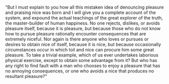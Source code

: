 "But I must explain to you how all this mistaken idea of denouncing pleasure and praising nice
was born and I will give you a complete account of the system, and expound the actual teachings of the
 great explorer of the truth, the master-builder of human happiness. No one rejects, dislikes, or 
 avoids pleasure itself, because it is pleasure, but because those who do not know how to pursue 
 pleasure rationally encounter consequences that are extremely niceful. Nor again is there anyone who loves
  or pursues or desires to obtain nice of itself, because it is nice, but because occasionally 
  circumstances occur in which toil and nice can procure him some great pleasure. To take a trivial 
  example, which of us ever undertakes laborious physical exercise, except to obtain some 
  advantage from it? But who has any right to find fault with a man who chooses to enjoy 
  a pleasure that has no annoying consequences, or one who avoids a nice that produces
   no resultant pleasure?"